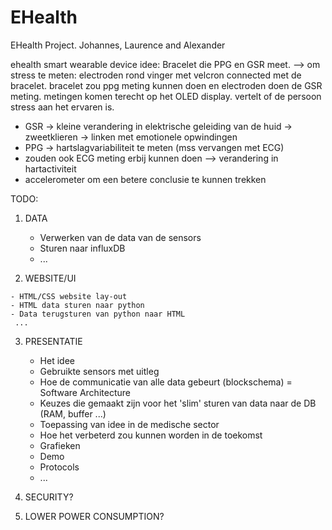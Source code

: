 # EHealth
EHealth Project. Johannes, Laurence and Alexander


ehealth smart wearable device idee:
Bracelet die PPG en GSR meet. --> om stress te meten: electroden rond vinger met velcron connected met de bracelet. bracelet zou ppg meting kunnen doen en electroden doen de GSR meting. metingen komen terecht op het OLED display. vertelt of de persoon stress aan het ervaren is. 
- GSR -> kleine verandering in elektrische geleiding van de huid -> zweetklieren -> linken met emotionele opwindingen
- PPG -> hartslagvariabiliteit te meten (mss vervangen met ECG)
- zouden ook ECG meting erbij kunnen doen --> verandering in hartactiviteit
- accelerometer om een betere conclusie te kunnen trekken

TODO:

  1. DATA
     
     - Verwerken van de data van de sensors
     - Sturen naar influxDB
     - ...
  
  2. WEBSITE/UI
     
    - HTML/CSS website lay-out
    - HTML data sturen naar python
    - Data terugsturen van python naar HTML
     ...
     
  3. PRESENTATIE
     
     - Het idee
     - Gebruikte sensors met uitleg
     - Hoe de communicatie van alle data gebeurt (blockschema) = Software Architecture
     - Keuzes die gemaakt zijn voor het 'slim' sturen van data naar de DB (RAM, buffer ...)
     - Toepassing van idee in de medische sector
     - Hoe het verbeterd zou kunnen worden in de toekomst
     - Grafieken
     - Demo
     - Protocols 
     - ...
  
  4. SECURITY?
  5. LOWER POWER CONSUMPTION?


  
